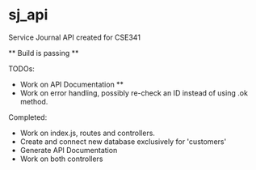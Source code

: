 # sj_api
Service Journal API created for CSE341

** Build is passing **

TODOs: 
- Work on API Documentation **
- Work on error handling, possibly re-check an ID instead of using .ok method.


Completed:
- Work on index.js, routes and controllers.
- Create and connect new database exclusively for 'customers'
- Generate API Documentation
- Work on both controllers


